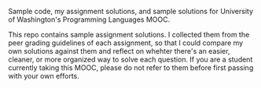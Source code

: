 Sample code, my assignment solutions, and sample solutions for University of Washington's Programming Languages MOOC.

This repo contains sample assignment solutions. I collected them from the peer grading guidelines of each assignment, so that I could compare my own solutions against them and reflect on whehter there's an easier, cleaner, or more organized way to solve each question. If you are a student currently taking this MOOC, please do not refer to them before first passing with your own efforts.
